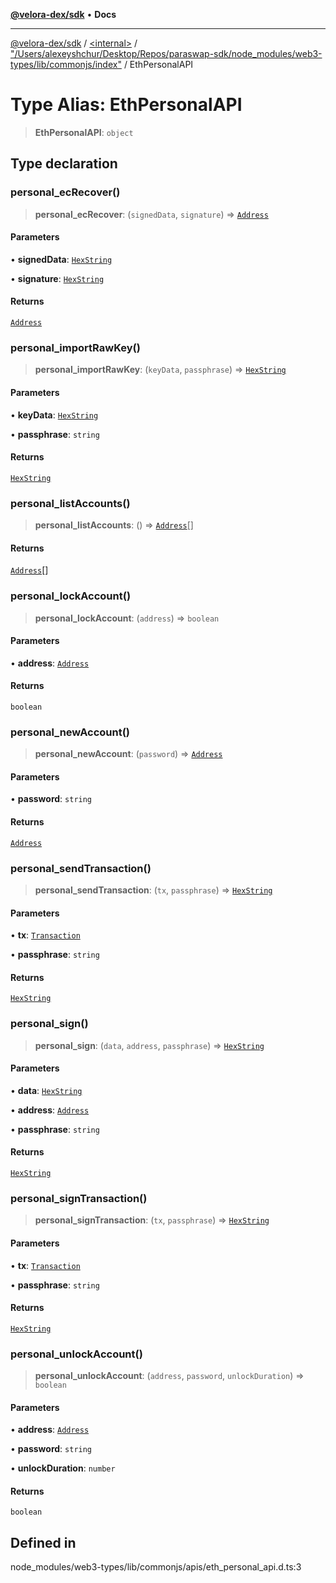 [**@velora-dex/sdk**](../../../../README.md) • **Docs**

***

[@velora-dex/sdk](../../../../globals.md) / [\<internal\>](../../../README.md) / ["/Users/alexeyshchur/Desktop/Repos/paraswap-sdk/node\_modules/web3-types/lib/commonjs/index"](../README.md) / EthPersonalAPI

# Type Alias: EthPersonalAPI

> **EthPersonalAPI**: `object`

## Type declaration

### personal\_ecRecover()

> **personal\_ecRecover**: (`signedData`, `signature`) => [`Address`](../../../type-aliases/Address.md)

#### Parameters

• **signedData**: [`HexString`](../../../type-aliases/HexString.md)

• **signature**: [`HexString`](../../../type-aliases/HexString.md)

#### Returns

[`Address`](../../../type-aliases/Address.md)

### personal\_importRawKey()

> **personal\_importRawKey**: (`keyData`, `passphrase`) => [`HexString`](../../../type-aliases/HexString.md)

#### Parameters

• **keyData**: [`HexString`](../../../type-aliases/HexString.md)

• **passphrase**: `string`

#### Returns

[`HexString`](../../../type-aliases/HexString.md)

### personal\_listAccounts()

> **personal\_listAccounts**: () => [`Address`](../../../type-aliases/Address.md)[]

#### Returns

[`Address`](../../../type-aliases/Address.md)[]

### personal\_lockAccount()

> **personal\_lockAccount**: (`address`) => `boolean`

#### Parameters

• **address**: [`Address`](../../../type-aliases/Address.md)

#### Returns

`boolean`

### personal\_newAccount()

> **personal\_newAccount**: (`password`) => [`Address`](../../../type-aliases/Address.md)

#### Parameters

• **password**: `string`

#### Returns

[`Address`](../../../type-aliases/Address.md)

### personal\_sendTransaction()

> **personal\_sendTransaction**: (`tx`, `passphrase`) => [`HexString`](../../../type-aliases/HexString.md)

#### Parameters

• **tx**: [`Transaction`](../interfaces/Transaction.md)

• **passphrase**: `string`

#### Returns

[`HexString`](../../../type-aliases/HexString.md)

### personal\_sign()

> **personal\_sign**: (`data`, `address`, `passphrase`) => [`HexString`](../../../type-aliases/HexString.md)

#### Parameters

• **data**: [`HexString`](../../../type-aliases/HexString.md)

• **address**: [`Address`](../../../type-aliases/Address.md)

• **passphrase**: `string`

#### Returns

[`HexString`](../../../type-aliases/HexString.md)

### personal\_signTransaction()

> **personal\_signTransaction**: (`tx`, `passphrase`) => [`HexString`](../../../type-aliases/HexString.md)

#### Parameters

• **tx**: [`Transaction`](../interfaces/Transaction.md)

• **passphrase**: `string`

#### Returns

[`HexString`](../../../type-aliases/HexString.md)

### personal\_unlockAccount()

> **personal\_unlockAccount**: (`address`, `password`, `unlockDuration`) => `boolean`

#### Parameters

• **address**: [`Address`](../../../type-aliases/Address.md)

• **password**: `string`

• **unlockDuration**: `number`

#### Returns

`boolean`

## Defined in

node\_modules/web3-types/lib/commonjs/apis/eth\_personal\_api.d.ts:3
